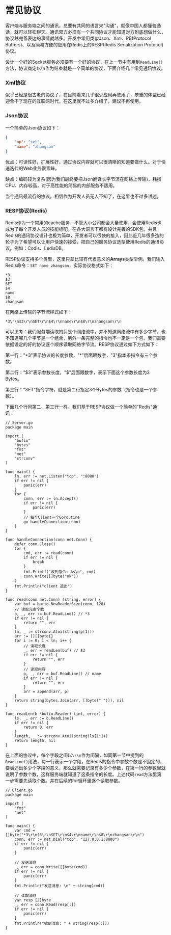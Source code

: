 # 常见协议

客户端与服务端之间的通讯，总要有共同的语言来"沟通"，就像中国人都懂普通话，就可以轻松聊天。通讯双方必须有一个共同协议才能知道对方到底想做什么，协议越完善表达的事情就越多。开发中常用类似Json、Xml、PB(Protocol Buffers)、以及简易方便的应用在Redis上的RESP(Redis Serialization Protocol)协议。

设计一个好的Socket服务必须要有一个好的协议，在上一节中有用到`ReadLine()`方法，协议商定以\n作为结束就是一个简单的协议，下面介绍几个常见通讯协议。

### Xml协议

似乎已经是很古老的协议了，在目前看来几乎很少应用再使用了，笨重的体型已经迎合不了现在的互联网时代，在这里就不过多介绍了，建议不再使用。
### Json协议

一个简单的Json协议如下：

```Json
{
    "op": "set",
    "name": "zhangsan"
}
```

优点：可读性好，扩展性好，通过协议内容就可以很清晰的知道要做什么。对于快速迭代的Web业务很青睐。

缺点：编码较为复杂(因为我们最终要把Json翻译长字节流在网络上传输)，耗损CPU、内存较高，对于高性能的简易的内部服务不适用。

当今通讯最流行的协议，相信作为开发人员无人不知了，在这里也不过多讲述。

### RESP协议(Redis)

Redis作为一个常用的cache服务，不管大小公司都会大量使用，会使用Redis也成为了每个开发人员的技能标配。在各大语言下都有设计完善的SDK包，并且Redis的通讯协议设计也极为简单，开发者可以很快的接入，因此近几年很多造的轮子为了希望可以让用户快速的接受，把自己的服务协议选型使用Redis的通讯协议。例如：Codis、LedisDB。

RESP协议支持多个类型，这里只拿比较有代表意义的**Arrays**类型举例。我们输入Redis命令：`SET name zhangsan`，实际协议格式如下：

```Redis
*3
$3
SET
$4
name
$8
zhangsan
```
在网络上传输的字节流样式如下：

```Redis
*3\r\n$3\r\nSET\r\n$4\r\nname\r\n$8\r\nzhangsan\r\n
```

可以思考：我们服务端读取的只是个网络流中，并不知道网络流中有多少字节，也不知道哪几个字节是一个组合，另外一条完整的指令也不一定是一个包，我们需要依据设定的好的协议逐个顺序读取网络字节流。RESP协议通过如下方式如下：

第一行："\*3"表示协议的长度参数，"*"后面跟数字，"3"指本条指令有三个参数。

第二行："$3"表示参数长度，"$"后面跟数字，表示下面这个参数长度为3 Bytes。

第三行："SET"指令字符，就是第二行指定3个Bytes的参数（指令也是一个参数）。

下面几个行同第二、第三行一样。我们基于RESP协议做一个简单的"Redis"通讯：

```golang
// Server.go
package main

import (
	"bufio"
	"bytes"
	"fmt"
	"net"
	"strconv"
)

func main() {
	ln, err := net.Listen("tcp", ":8080")
	if err != nil {
		panic(err)
	}
	for {
		conn, err := ln.Accept()
		if err != nil {
			panic(err)
		}
		// 每个Client一个Goroutine
		go handleConnection(conn)
	}
}

func handleConnection(conn net.Conn) {
	defer conn.Close()
	for {
		cmd, err := read(conn)
		if err != nil {
			break
		}
		fmt.Printf("收到指令: %s\n", cmd)
		conn.Write([]byte("ok"))
	}
	fmt.Println("client 退出")
}

func read(conn net.Conn) (string, error) {
	var buf = bufio.NewReaderSize(conn, 128)
	// 读取元素个数
	p, _, err := buf.ReadLine() // *3
	if err != nil {
		return "", err
	}
	ln, _ := strconv.Atoi(string(p[1]))
	arr := [][]byte{}
	for i := 0; i < ln; i++ {
		// 读取长度
		_, err = readLen(buf) // $3
		if err != nil {
			return "", err
		}
		// 读取内容
		p, _, err = buf.ReadLine() // name
		if err != nil {
			return "", err
		}
		arr = append(arr, p)
	}
	return string(bytes.Join(arr, []byte(" "))), nil
}

func readLen(b *bufio.Reader) (int, error) {
	ls, _, err := b.ReadLine()
	if err != nil {
		return 0, err
	}
	length, _ := strconv.Atoi(string(ls[1:]))
	return length, nil
}
```

在上面的协议中，每个字段之间以`\r\n`作为间隔，如同第一节中提到的`ReadLine()`用法，每一行表示一个字段，在Redis的指令中参数个数是不固定的，要表述出多少个字段的意义，那么就需要记录有多少个参数，在第一行的参数里就说明了参数个数，这样服务端就知道了这条指令的长度。上述代码`read`方法里第一步需要先读取个数。并在后续的for循环里逐个读取参数。

```golang
// Client.go
package main

import (
	"fmt"
	"net"
)

func main() {
	var cmd = []byte("*3\r\n$3\r\nSET\r\n$4\r\nname\r\n$8\r\nzhangsan\r\n")
	conn, err := net.Dial("tcp", "127.0.0.1:8080")
	if err != nil {
		panic(err)
	}

	// 发送消息
	_, err = conn.Write([]byte(cmd))
	if err != nil {
		panic(err)
	}
	fmt.Println("发送消息: \n" + string(cmd))

	// 读取消息
	var resp [2]byte
	_, err = conn.Read(resp[:])
	if err != nil {
		panic(err)
	}
	fmt.Println("收到消息: " + string(resp[:]))
}
```
